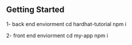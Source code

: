 ## Getting Started

1- back end enviorment 
cd hardhat-tutorial
npm i

2- front end enviorment 
cd my-app
npm i


